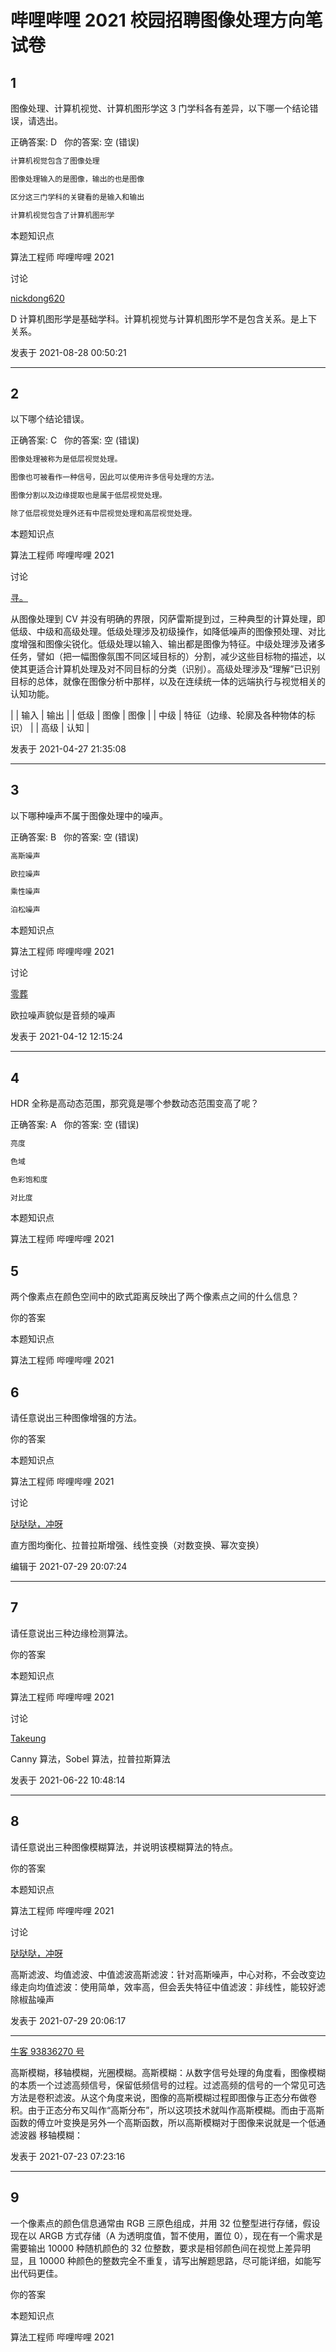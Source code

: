 # 哔哩哔哩 2021 校园招聘图像处理方向笔试卷

## 1

图像处理、计算机视觉、计算机图形学这 3 门学科各有差异，以下哪一个结论错误，请选出。

正确答案: D   你的答案: 空 (错误)

```cpp
计算机视觉包含了图像处理
```

```cpp
图像处理输入的是图像，输出的也是图像
```

```cpp
区分这三门学科的关键看的是输入和输出
```

```cpp
计算机视觉包含了计算机图形学
```

本题知识点

算法工程师 哔哩哔哩 2021

讨论

[nickdong620](https://www.nowcoder.com/profile/764212770)

D 计算机图形学是基础学科。计算机视觉与计算机图形学不是包含关系。是上下关系。

发表于 2021-08-28 00:50:21

* * *

## 2

以下哪个结论错误。

正确答案: C   你的答案: 空 (错误)

```cpp
图像处理被称为是低层视觉处理。
```

```cpp
图像也可被看作一种信号，因此可以使用许多信号处理的方法。
```

```cpp
图像分割以及边缘提取也是属于低层视觉处理。
```

```cpp
除了低层视觉处理外还有中层视觉处理和高层视觉处理。
```

本题知识点

算法工程师 哔哩哔哩 2021

讨论

[寻。](https://www.nowcoder.com/profile/4536394)

从图像处理到 CV 并没有明确的界限，冈萨雷斯提到过，三种典型的计算处理，即低级、中级和高级处理。低级处理涉及初级操作，如降低噪声的图像预处理、对比度增强和图像尖锐化。低级处理以输入、输出都是图像为特征。中级处理涉及诸多任务，譬如（把一幅图像氛围不同区域目标的）分割，减少这些目标物的描述，以使其更适合计算机处理及对不同目标的分类（识别）。高级处理涉及“理解”已识别目标的总体，就像在图像分析中那样，以及在连续统一体的远端执行与视觉相关的认知功能。

|  | 输入 | 输出 |
| 低级 | 图像 | 图像 |
| 中级 | 特征（边缘、轮廓及各种物体的标识） |
| 高级 | 认知 |

 发表于 2021-04-27 21:35:08

* * *

## 3

以下哪种噪声不属于图像处理中的噪声。

正确答案: B   你的答案: 空 (错误)

```cpp
高斯噪声
```

```cpp
欧拉噪声
```

```cpp
乘性噪声
```

```cpp
泊松噪声
```

本题知识点

算法工程师 哔哩哔哩 2021

讨论

[零葬](https://www.nowcoder.com/profile/75718849)

欧拉噪声貌似是音频的噪声

发表于 2021-04-12 12:15:24

* * *

## 4

HDR 全称是高动态范围，那究竟是哪个参数动态范围变高了呢？

正确答案: A   你的答案: 空 (错误)

```cpp
亮度
```

```cpp
色域
```

```cpp
色彩饱和度
```

```cpp
对比度
```

本题知识点

算法工程师 哔哩哔哩 2021

## 5

两个像素点在颜色空间中的欧式距离反映出了两个像素点之间的什么信息？

你的答案

本题知识点

算法工程师 哔哩哔哩 2021

## 6

请任意说出三种图像增强的方法。

你的答案

本题知识点

算法工程师 哔哩哔哩 2021

讨论

[哒哒哒，冲呀](https://www.nowcoder.com/profile/995874969)

直方图均衡化、拉普拉斯增强、线性变换（对数变换、幂次变换）

编辑于 2021-07-29 20:07:24

* * *

## 7

请任意说出三种边缘检测算法。

你的答案

本题知识点

算法工程师 哔哩哔哩 2021

讨论

[Takeung](https://www.nowcoder.com/profile/6148018)

Canny 算法，Sobel 算法，拉普拉斯算法

发表于 2021-06-22 10:48:14

* * *

## 8

请任意说出三种图像模糊算法，并说明该模糊算法的特点。

你的答案

本题知识点

算法工程师 哔哩哔哩 2021

讨论

[哒哒哒，冲呀](https://www.nowcoder.com/profile/995874969)

高斯滤波、均值滤波、中值滤波高斯滤波：针对高斯噪声，中心对称，不会改变边缘走向均值滤波：使用简单，效率高，但会丢失特征中值滤波：非线性，能较好滤除椒盐噪声

发表于 2021-07-29 20:06:17

* * *

[牛客 93836270 号](https://www.nowcoder.com/profile/93836270)

高斯模糊，移轴模糊，光圈模糊。高斯模糊：从数字信号处理的角度看，图像模糊的本质一个过滤高频信号，保留低频信号的过程。过滤高频的信号的一个常见可选方法是卷积滤波。从这个角度来说，图像的高斯模糊过程即图像与正态分布做卷积。由于正态分布又叫作“高斯分布”，所以这项技术就叫作高斯模糊。而由于高斯函数的傅立叶变换是另外一个高斯函数，所以高斯模糊对于图像来说就是一个低通滤波器
移轴模糊：

发表于 2021-07-23 07:23:16

* * *

## 9

一个像素点的颜色信息通常由 RGB 三原色组成，并用 32 位整型进行存储，假设现在以 ARGB 方式存储（A 为透明度值，暂不使用，置位 0），现在有一个需求是需要输出 10000 种随机颜色的 32 位整数，要求是相邻颜色间在视觉上差异明显，且 10000 种颜色的整数完全不重复，请写出解题思路，尽可能详细，如能写出代码更佳。

你的答案

本题知识点

算法工程师 哔哩哔哩 2021